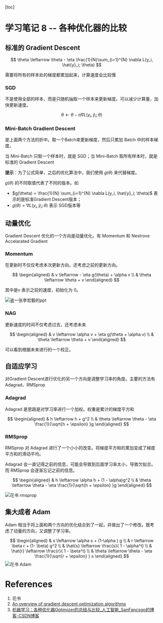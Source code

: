 [toc]

# 学习笔记 8 -- 各种优化器的比较

## 标准的 Gradient Descent

$$
\theta \leftarrow \theta - \eta \frac{1}{N}\sum_{i=1}^{N} \nabla L(y_i, \hat{y}_i; \theta)
$$ 

需要将所有的样本处的梯度都累加起来，计算速度会比较慢

### SGD

不是使用全部的样本，而是只随机抽取一个样本来更新梯度。可以减少计算量，加快更新速度。

$$
\theta \leftarrow \theta - \eta \nabla L(y_i, \hat{y}_i; \theta)
$$ 

### Mini-Batch Gradient Descent

是上面两个方法的折中。取一个Batch来更新梯度，然后只累加 Batch 中的样本梯度。

当 Mini-Batch 只取一个样本时，就是 SGD；当 Mini-Batch 取所有样本时，就是标准的 Gradient Descent


**提示**：为了公式简单，之后的优化算法中，我们使用 $g(\theta)$  来代替梯度。

$g(\theta)$  的不同取值代表了不同的版本。如
- $g(\theta) = \frac{1}{N} \sum_{i=1}^{N} \nabla L(y_i, \hat{y}_i; \theta)$ 表示的是标准Gradient Descent版本；
- $g(\theta) = \nabla L(y_i, \hat{y}_i; \theta)$  表示 SGD版本等

## 动量优化

Gradient Descent 优化的一个方向是动量优化。有 Momentum 和 Nestrove Accelarated Gradient

### Momentum


在更新时不仅仅考虑本次更新方向，还考虑之前的更新方向。

$$
\begin{aligned}
& v \leftarrow  - \eta g(\theta) + \alpha v  \\
& \theta \leftarrow \theta + v
\end{aligned}
$$ 

其中是$v$ 表示之前的速度，初始化为 0。

![盗一张李宏毅的ppt](https://gitee.com/EdwardElric_1683260718/picture_bed/raw/master/img/20200428120654.png)

### NAG

更新速度的时间不仅考虑过去，还考虑未来

$$
\begin{aligned}
    & v \leftarrow \alpha v + \eta g(\theta + \alpha v) \\
    & \theta \leftarrow  \theta + v
\end{aligned}
$$ 

可以看到根据未来进行的一个校正。

## 自适应学习

对Gradient Descent进行优化的另一个方向是调整学习率的角度。主要的方法有 Adagrad、RMSprop

### Adagrad

Adagrad 是思路是对学习率进行一个加权。权重是累计的梯度平方和

$$
\begin{aligned}
    & h \leftarrow h + g^2 \\
    & \theta \leftarrow \theta - \eta \frac{1}{\sqrt{h + \epsilon} }g
\end{aligned}
$$ 

### RMSprop

RMSprop 对 Adagrad 进行了一个小小的改变。将梯度平方和的累加变成了梯度平方和的滑动平均。

Adagrad 会一直记得之前的信息，可能会导致到后面学习率太小，导致欠拟合。而 RMSprop 会逐渐忘记之前的信息。

$$
\begin{aligned}
    & h \leftarrow \alpha h + (1 - \alpha)g^2 \\
    & \theta \leftarrow \theta - \eta \frac{1}{\sqrt{h + \epsilon} }g
\end{aligned}
$$ 

![花书 rmsprop](https://gitee.com/EdwardElric_1683260718/picture_bed/raw/master/img/20200428132944.png)

## 集大成者 Adam

Adam 相当于将上面和两个方向的优化结合到了一起，并做出了一个修改。既考虑了动量的方向，又调整了学习率。


$$
\begin{aligned}
    & s \leftarrow \alpha s + (1-\alpha ) g \\
    & r \leftarrow \beta r + (1- \beta) g^2 \\
    & \hat{s} \leftarrow  \frac{s}{ 1 - \alpha^t} \\
    & \hat{r} \leftarrow  \frac{r}{ 1 - \beta^t} \\
    & \theta \leftarrow \theta - \eta \frac{1}{\sqrt{r + \epsilon} }  s
\end{aligned}
$$ 
 ![花书 Adam](https://gitee.com/EdwardElric_1683260718/picture_bed/raw/master/img/20200428134119.png)

# References

1. 花书
2. [An overview of gradient descent optimization algorithms](https://ruder.io/optimizing-gradient-descent/index.html)
3. [机器学习：各种优化器Optimizer的总结与比较_人工智能_SanFancsgo的博客-CSDN博客](https://blog.csdn.net/weixin_40170902/article/details/80092628)

